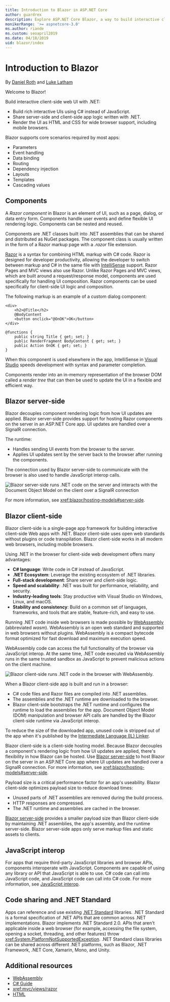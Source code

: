 ```yaml
---
title: Introduction to Blazor in ASP.NET Core
author: guardrex
description: Explore ASP.NET Core Blazor, a way to build interactive client-side web UI with .NET in an ASP.NET Core app.
monikerRange: '>= aspnetcore-3.0'
ms.author: riande
ms.custom: seoapril2019
ms.date: 04/18/2019
uid: blazor/index
---
```

# Introduction to Blazor

By [Daniel Roth](https://github.com/danroth27) and [Luke Latham](https://github.com/guardrex)

Welcome to Blazor!

Build interactive client-side web UI with .NET:

* Build rich interactive UIs using C# instead of JavaScript.
* Share server-side and client-side app logic written with .NET.
* Render the UI as HTML and CSS for wide browser support, including mobile browsers.

Blazor supports core scenarios required by most apps:

* Parameters
* Event handling
* Data binding
* Routing
* Dependency injection
* Layouts
* Templates
* Cascading values

## Components

A *Razor component* in Blazor is an element of UI, such as a page, dialog, or data entry form. Components handle user events and define flexible UI rendering logic. Components can be nested and reused.

Components are .NET classes built into .NET assemblies that can be shared and distributed as NuGet packages. The component class is usually written in the form of a Razor markup page with a *.razor* file extension.

[Razor](xref:mvc/views/razor) is a syntax for combining HTML markup with C# code. Razor is designed for developer productivity, allowing the developer to switch between markup and C# in the same file with [IntelliSense](/visualstudio/ide/using-intellisense) support. Razor Pages and MVC views also use Razor. Unlike Razor Pages and MVC views, which are built around a request/response model, components are used specifically for handling UI composition. Razor components can be used specifically for client-side UI logic and composition.

The following markup is an example of a custom dialog component:

```cshtml
<div>
    <h2>@Title</h2>
    @BodyContent
    <button onclick="@OnOK">OK</button>
</div>

@functions {
    public string Title { get; set; }
    public RenderFragment BodyContent { get; set; }
    public Action OnOK { get; set; }
}
```

When this component is used elsewhere in the app, IntelliSense in [Visual Studio](https://visualstudio.microsoft.com/vs/) speeds development with syntax and parameter completion.

Components render into an in-memory representation of the browser DOM called a *render tree* that can then be used to update the UI in a flexible and efficient way.

## Blazor server-side

Blazor decouples component rendering logic from how UI updates are applied. Blazor server-side provides support for hosting Razor components on the server in an ASP.NET Core app. UI updates are handled over a SignalR connection.

The runtime:

* Handles sending UI events from the browser to the server.
* Applies UI updates sent by the server back to the browser after running the components.

The connection used by Blazor server-side to communicate with the browser is also used to handle JavaScript interop calls.

![Blazor server-side runs .NET code on the server and interacts with the Document Object Model on the client over a SignalR connection](index/_static/blazor-server-side.png)

For more information, see <xref:blazor/hosting-models#server-side>.

## Blazor client-side

Blazor client-side is a single-page app framework for building interactive client-side Web apps with .NET. Blazor client-side uses open web standards without plugins or code transpilation. Blazor client-side works in all modern web browsers, including mobile browsers.

Using .NET in the browser for client-side web development offers many advantages:

* **C# language**: Write code in C# instead of JavaScript.
* **.NET Ecosystem**: Leverage the existing ecosystem of .NET libraries.
* **Full-stack development**: Share server and client-side logic.
* **Speed and scalability**: .NET was built for performance, reliability, and security.
* **Industry-leading tools**: Stay productive with Visual Studio on Windows, Linux, and macOS.
* **Stability and consistency**:  Build on a common set of languages, frameworks, and tools that are stable, feature-rich, and easy to use.

Running .NET code inside web browsers is made possible by [WebAssembly](http://webassembly.org) (abbreviated *wasm*). WebAssembly is an open web standard and supported in web browsers without plugins. WebAssembly is a compact bytecode format optimized for fast download and maximum execution speed.

WebAssembly code can access the full functionality of the browser via JavaScript interop. At the same time, .NET code executed via WebAssembly runs in the same trusted sandbox as JavaScript to prevent malicious actions on the client machine.

![Blazor client-side runs .NET code in the browser with WebAssembly.](index/_static/blazor-client-side.png)

When a Blazor client-side app is built and run in a browser:

* C# code files and Razor files are compiled into .NET assemblies.
* The assemblies and the .NET runtime are downloaded to the browser.
* Blazor client-side bootstraps the .NET runtime and configures the runtime to load the assemblies for the app. Document Object Model (DOM) manipulation and browser API calls are handled by the Blazor client-side runtime via JavaScript interop.

To reduce the size of the downloaded app, unused code is stripped out of the app when it's published by the [Intermediate Language (IL) Linker](xref:host-and-deploy/blazor/configure-linker).

Blazor client-side is a client-side hosting model. Because Blazor decouples a component's rendering logic from how UI updates are applied, there's flexibility in how Blazor can be hosted. Use [Blazor server-side](#blazor-server-side) to host Blazor on the server in an ASP.NET Core app where UI updates are handled over a SignalR connection. For more information, see <xref:blazor/hosting-models#server-side>. 

Payload size is a critical performance factor for an app's useability. Blazor client-side optimizes payload size to reduce download times:

* Unused parts of .NET assemblies are removed during the build process.
* HTTP responses are compressed.
* The .NET runtime and assemblies are cached in the browser.

[Blazor server-side](#blazor-server-side) provides a smaller payload size than Blazor client-side by maintaining .NET assemblies, the app's assembly, and the runtime server-side. Blazor server-side apps only serve markup files and static assets to clients.

## JavaScript interop

For apps that require third-party JavaScript libraries and browser APIs, components interoperate with JavaScript. Components are capable of using any library or API that JavaScript is able to use. C# code can call into JavaScript code, and JavaScript code can call into C# code. For more information, see [JavaScript interop](xref:blazor/javascript-interop).

## Code sharing and .NET Standard

Apps can reference and use existing [.NET Standard](/dotnet/standard/net-standard) libraries. .NET Standard is a formal specification of .NET APIs that are common across .NET implementations. Blazor implements .NET Standard 2.0. APIs that aren't applicable inside a web browser (for example, accessing the file system, opening a socket, threading, and other features) throw <xref:System.PlatformNotSupportedException>. .NET Standard class libraries can be shared across different .NET platforms, such as Blazor, .NET Framework, .NET Core, Xamarin, Mono, and Unity.

## Additional resources

* [WebAssembly](http://webassembly.org/)
* [C# Guide](/dotnet/csharp/)
* <xref:mvc/views/razor>
* [HTML](https://www.w3.org/html/)
